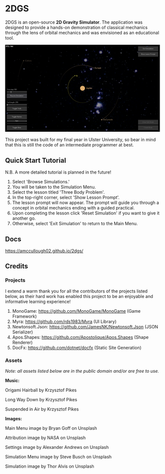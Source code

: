 ﻿# 2DGS
2DGS is an open-source **2D Gravity Simulator**. The application was designed to provide a hands-on demonstration of
classical mechanics through the lens of orbital mechanics and was envisioned as an educational tool.

![an_application_screenshot](https://github.com/amccullough02/2dgs/blob/main/docs/readme_image.png)

This project was built for my final year in Ulster University, so bear in mind that this is still the code of an
intermediate programmer at best.
## Quick Start Tutorial
N.B. A more detailed tutorial is planned in the future!
1. Select 'Browse Simulations.'
2. You will be taken to the Simulation Menu.
3. Select the lesson titled 'Three Body Problem'.
4. In the top-right corner, select 'Show Lesson Prompt'.
5. The lesson prompt will now appear. The prompt will guide you through a concept in orbital mechanics ending with a guided practical.
6. Upon completing the lesson click 'Reset Simulation' if you want to give it another go.
7. Otherwise, select 'Exit Simulation' to return to the Main Menu.
## Docs
https://amccullough02.github.io/2dgs/
## Credits
### Projects
I extend a warm thank you for all the contributors of the projects listed below, as their hard work has enabled this
project to be an enjoyable and informative learning experience!
1. MonoGame: https://github.com/MonoGame/MonoGame (Game Framework)
2. Myra: https://github.com/rds1983/Myra (UI Library)
3. Newtonsoft.Json: https://github.com/JamesNK/Newtonsoft.Json (JSON Serializer)
4. Apos.Shapes: https://github.com/Apostolique/Apos.Shapes (Shape Renderer)
5. DocFx: https://github.com/dotnet/docfx (Static Site Generation)

### Assets
*Note: all assets listed below are in the public domain and/or are free to use.*

**Music:**

Origami Hairball by Krzysztof Pikes

Long Way Down by Krzysztof Pikes

Suspended in Air by Krzysztof Pikes

**Images:**

Main Menu image by Bryan Goff on Unsplash

Attribution image by NASA on Unsplash

Settings image by Alexander Andrews on Unsplash

Simulation Menu image by Steve Busch on Unsplash

Simulation image by Thor Alvis on Unsplash
